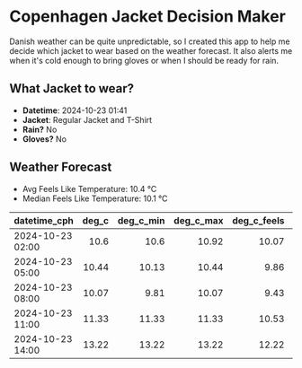 
# Copenhagen Jacket Decision Maker

Danish weather can be quite unpredictable, so I created this app to help me decide which jacket to wear based on the weather forecast. 
It also alerts me when it's cold enough to bring gloves or when I should be ready for rain.

## What Jacket to wear?

- **Datetime**: 2024-10-23 01:41
- **Jacket**: Regular Jacket and T-Shirt
- **Rain?** No
- **Gloves?** No

## Weather Forecast
- Avg Feels Like Temperature: 10.4 °C
- Median Feels Like Temperature: 10.1 °C

| datetime_cph     |   deg_c |   deg_c_min |   deg_c_max |   deg_c_feels | weather   | wind   | rain   |
|:-----------------|--------:|------------:|------------:|--------------:|:----------|:-------|:-------|
| 2024-10-23 02:00 |   10.6  |       10.6  |       10.92 |         10.07 | Clouds    | High   | None   |
| 2024-10-23 05:00 |   10.44 |       10.13 |       10.44 |          9.86 | Clouds    | High   | None   |
| 2024-10-23 08:00 |   10.07 |        9.81 |       10.07 |          9.43 | Clouds    | High   | None   |
| 2024-10-23 11:00 |   11.33 |       11.33 |       11.33 |         10.53 | Clouds    | Low    | None   |
| 2024-10-23 14:00 |   13.22 |       13.22 |       13.22 |         12.22 | Clouds    | Low    | None   |
        